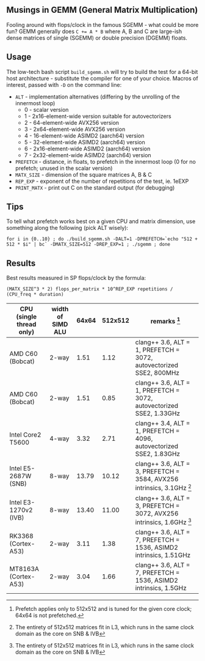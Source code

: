 Musings in GEMM (General Matrix Multiplication)
-----------------------------------------------

Fooling around with flops/clock in the famous SGEMM - what could be more fun? GEMM generally does `C += A * B` where A, B and C are large-ish dense matrices of single (SGEMM) or double precision (DGEMM) floats.

Usage
-----

The low-tech bash script `build_sgemm.sh` will try to build the test for a 64-bit host architecture - substitute the compiler for one of your choice. Macros of interest, passed with `-D` on the command line:

* `ALT` - implementation alternatives (differing by the unrolling of the innermost loop)
	* 0 - scalar version
	* 1 - 2x16-element-wide version suitable for autovectorizers
	* 2 - 64-element-wide AVX256 version
	* 3 - 2x64-element-wide AVX256 version
	* 4 - 16-element-wide ASIMD2 (aarch64) version
	* 5 - 32-element-wide ASIMD2 (aarch64) version
	* 6 - 2x16-element-wide ASIMD2 (aarch64) version
	* 7 - 2x32-element-wide ASIMD2 (aarch64) version
* `PREFETCH` - distance, in floats, to prefetch in the innermost loop (0 for no prefetch; unused in the scalar version)
* `MATX_SIZE` - dimension of the square matrices A, B & C
* `REP_EXP` - exponent of the number of repetitions of the test, ie. 1eEXP
* `PRINT_MATX` - print out C on the standard output (for debugging)

Tips
----

To tell what prefetch works best on a given CPU and matrix dimension, use something along the following (pick ALT wisely):

	for i in {0..10} ; do ./build_sgemm.sh -DALT=1 -DPREFETCH=`echo "512 + 512 * $i" | bc` -DMATX_SIZE=512 -DREP_EXP=1 ; ./sgemm ; done

Results
-------

Best results measured in SP flops/clock by the formula:

	(MATX_SIZE^3 * 2) flops_per_matrix * 10^REP_EXP repetitions / (CPU_freq * duration)

| CPU (single thread only)  | width of SIMD ALU | 64x64    | 512x512  | remarks [^1]                                                          |
| ------------------------- | ----------------- | -------- | -------- | --------------------------------------------------------------------- |
| AMD C60 (Bobcat)          | 2-way             | 1.51     | 1.12     | clang++ 3.6, ALT = 1, PREFETCH = 3072, autovectorized SSE2, 800MHz    |
| AMD C60 (Bobcat)          | 2-way             | 1.51     | 0.85     | clang++ 3.6, ALT = 1, PREFETCH = 3072, autovectorized SSE2, 1.33GHz   |
| Intel Core2 T5600         | 4-way             | 3.32     | 2.71     | clang++ 3.4, ALT = 1, PREFETCH = 4096, autovectorized SSE2, 1.83GHz   |
| Intel E5-2687W (SNB)      | 8-way             | 13.79    | 10.12    | clang++ 3.6, ALT = 3, PREFETCH = 3584, AVX256 intrinsics, 3.1GHz [^2] |
| Intel E3-1270v2 (IVB)     | 8-way             | 13.40    | 11.00    | clang++ 3.6, ALT = 3, PREFETCH = 3072, AVX256 intrinsics, 1.6GHz [^2] |
| RK3368 (Cortex-A53)       | 2-way             | 3.11     | 1.38     | clang++ 3.6, ALT = 7, PREFETCH = 1536, ASIMD2 intrinsics, 1.51GHz     |
| MT8163A (Cortex-A53)      | 2-way             | 3.04     | 1.66     | clang++ 3.6, ALT = 7, PREFETCH = 1536, ASIMD2 intrinsics, 1.5GHz      |

[^1]: Prefetch applies only to 512x512 and is tuned for the given core clock; 64x64 is not prefetched.  
[^2]: The entirety of 512x512 matrices fit in L3, which runs in the same clock domain as the core on SNB & IVB
